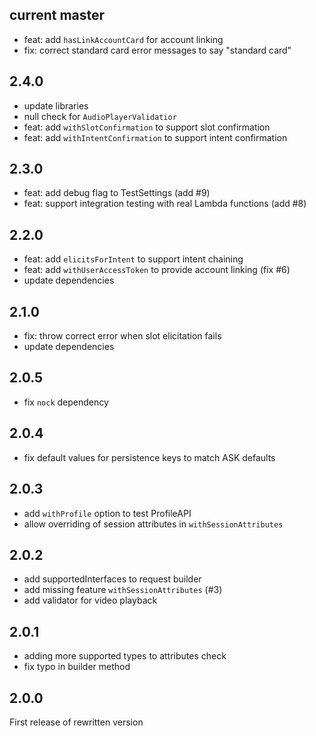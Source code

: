 
## current master
* feat: add `hasLinkAccountCard` for account linking
* fix: correct standard card error messages to say "standard card"

## 2.4.0
* update libraries
* null check for `AudioPlayerValidatior`
* feat: add `withSlotConfirmation` to support slot confirmation
* feat: add `withIntentConfirmation` to support intent confirmation

## 2.3.0
* feat: add debug flag to TestSettings (add #9)
* feat: support integration testing with real Lambda functions (add #8)

## 2.2.0
* feat: add `elicitsForIntent` to support intent chaining
* feat: add `withUserAccessToken` to provide account linking (fix #6)
* update dependencies

## 2.1.0
* fix: throw correct error when slot elicitation fails
* update dependencies

## 2.0.5
* fix `nock` dependency

## 2.0.4
* fix default values for persistence keys to match ASK defaults

## 2.0.3
* add `withProfile` option to test ProfileAPI
* allow overriding of session attributes in `withSessionAttributes`

## 2.0.2
* add supportedInterfaces to request builder
* add missing feature `withSessionAttributes` (#3)
* add validator for video playback

## 2.0.1
* adding more supported types to attributes check
* fix typo in builder method

## 2.0.0
First release of rewritten version 